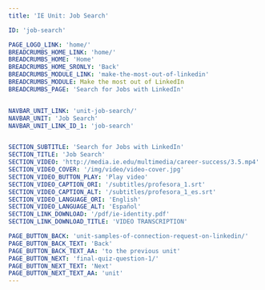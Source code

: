 ```yaml
---
title: 'IE Unit: Job Search'

ID: 'job-search'

PAGE_LOGO_LINK: 'home/'
BREADCRUMBS_HOME_LINK: 'home/'
BREADCRUMBS_HOME: 'Home'
BREADCRUMBS_HOME_SRONLY: 'Back'
BREADCRUMBS_MODULE_LINK: 'make-the-most-out-of-linkedin'
BREADCRUMBS_MODULE: Make the most out of LinkedIn
BREADCRUMBS_PAGE: 'Search for Jobs with LinkedIn'


NAVBAR_UNIT_LINK: 'unit-job-search/'
NAVBAR_UNIT: 'Job Search'
NAVBAR_UNIT_LINK_ID_1: 'job-search'


SECTION_SUBTITLE: 'Search for Jobs with LinkedIn'
SECTION_TITLE: 'Job Search'
SECTION_VIDEO: 'http://media.ie.edu/multimedia/career-success/3.5.mp4'
SECTION_VIDEO_COVER: '/img/video/video-cover.jpg'
SECTION_VIDEO_BUTTON_PLAY: 'Play video'
SECTION_VIDEO_CAPTION_ORI: '/subtitles/profesora_1.srt'
SECTION_VIDEO_CAPTION_ALT: '/subtitles/profesora_1_es.srt'
SECTION_VIDEO_LANGUAGE_ORI: 'English'
SECTION_VIDEO_LANGUAGE_ALT: 'Español'
SECTION_LINK_DOWNLOAD: '/pdf/ie-identity.pdf'
SECTION_LINK_DOWNLOAD_TITLE: 'VIDEO TRANSCRIPTION'

PAGE_BUTTON_BACK: 'unit-samples-of-connection-request-on-linkedin/'
PAGE_BUTTON_BACK_TEXT: 'Back'
PAGE_BUTTON_BACK_TEXT_AA: 'to the previous unit'
PAGE_BUTTON_NEXT: 'final-quiz-question-1/'
PAGE_BUTTON_NEXT_TEXT: 'Next'
PAGE_BUTTON_NEXT_TEXT_AA: 'unit'
---
```

